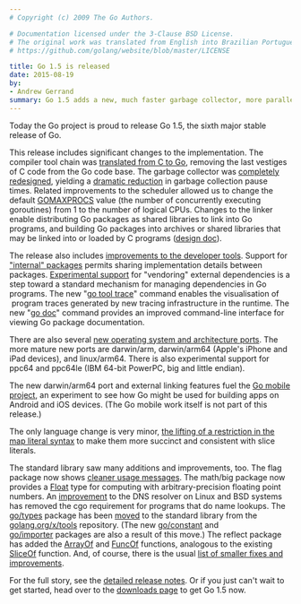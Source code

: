 ```yaml
---
# Copyright (c) 2009 The Go Authors.

# Documentation licensed under the 3-Clause BSD License.
# The original work was translated from English into Brazilian Portuguese.
# https://github.com/golang/website/blob/master/LICENSE

title: Go 1.5 is released
date: 2015-08-19
by:
- Andrew Gerrand
summary: Go 1.5 adds a new, much faster garbage collector, more parallelism by default, go tool trace, and more.
---
```



Today the Go project is proud to release Go 1.5,
the sixth major stable release of Go.

This release includes significant changes to the implementation.
The compiler tool chain was [translated from C to Go](/doc/go1.5#c),
removing the last vestiges of C code from the Go code base.
The garbage collector was [completely redesigned](/doc/go1.5#gc),
yielding a [dramatic reduction](/talks/2015/go-gc.pdf)
in garbage collection pause times.
Related improvements to the scheduler allowed us to change the default
[GOMAXPROCS](/pkg/runtime/#GOMAXPROCS) value
(the number of concurrently executing goroutines)
from 1 to the number of logical CPUs.
Changes to the linker enable distributing Go packages as shared libraries to
link into Go programs, and building Go packages into archives or shared
libraries that may be linked into or loaded by C programs
([design doc](/s/execmodes)).

The release also includes [improvements to the developer tools](/doc/go1.5#go_command).
Support for ["internal" packages](/s/go14internal)
permits sharing implementation details between packages.
[Experimental support](/s/go15vendor) for "vendoring"
external dependencies is a step toward a standard mechanism for managing
dependencies in Go programs.
The new "[go tool trace](/cmd/trace/)" command enables the
visualisation of  program traces generated by new tracing infrastructure in the
runtime.
The new "[go doc](/cmd/go/#hdr-Show_documentation_for_package_or_symbol)"
command provides an improved command-line interface for viewing Go package documentation.

There are also several [new operating system and architecture ports](/doc/go1.5#ports).
The more mature new ports are darwin/arm,
darwin/arm64 (Apple's iPhone and iPad devices),
and linux/arm64.
There is also experimental support for ppc64 and ppc64le
(IBM 64-bit PowerPC, big and little endian).

The new darwin/arm64 port and external linking features fuel the
[Go mobile project](https://godoc.org/golang.org/x/mobile), an experiment to
see how Go might be used for building apps on Android and iOS devices.
(The Go mobile work itself is not part of this release.)

The only language change is very minor,
[the lifting of a restriction in the map literal syntax](/doc/go1.5#language)
to make them more succinct and consistent with slice literals.

The standard library saw many additions and improvements, too.
The flag package now shows [cleaner usage messages](/doc/go1.5#flag).
The math/big package now provides a [Float](/pkg/math/big/#Float)
type for computing with arbitrary-precision floating point numbers.
An [improvement](/doc/go1.5#net) to the DNS resolver on
Linux and BSD systems has removed the cgo requirement for programs that do name
lookups.
The [go/types](/pkg/go/types/) package has been
[moved](/doc/go1.5#go_types) to the standard library from
the [golang.org/x/tools](https://godoc.org/golang.org/x/tools) repository.
(The new [go/constant](/pkg/go/constant/) and
[go/importer](/pkg/go/importer/) packages are also a result
of this move.)
The reflect package has added the
[ArrayOf](/pkg/reflect/#ArrayOf) and
[FuncOf](/pkg/reflect/#FuncOf) functions, analogous to the
existing [SliceOf](/pkg/reflect/#SliceOf) function.
And, of course, there is the usual
[list of smaller fixes and improvements](/doc/go1.5#minor_library_changes).

For the full story, see the [detailed release notes](/doc/go1.5).
Or if you just can't wait to get started,
head over to the [downloads page](/dl/) to get Go 1.5 now.
